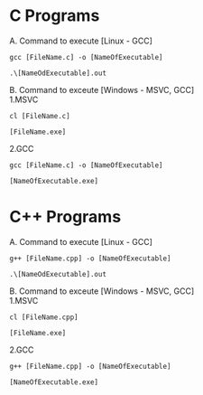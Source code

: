 # C Programs
A. Command to execute [Linux - GCC]  
```
gcc [FileName.c] -o [NameOfExecutable]
```
```
.\[NameOdExecutable].out
```

B. Command to exceute [Windows - MSVC, GCC]  
1.MSVC
  ```
  cl [FileName.c]
  ```
  ```
  [FileName.exe]
  ```
2.GCC
  ```
  gcc [FileName.c] -o [NameOfExecutable]
  ```
  ```
  [NameOfExecutable.exe]
  ```
 
# C++ Programs
A. Command to execute [Linux - GCC]  
```
g++ [FileName.cpp] -o [NameOfExecutable]
```
```
.\[NameOdExecutable].out
```

B. Command to exceute [Windows - MSVC, GCC]  
1.MSVC
  ```
  cl [FileName.cpp]
  ```
  ```
  [FileName.exe]
  ```
2.GCC
  ```
  g++ [FileName.cpp] -o [NameOfExecutable]
  ```
  ```
  [NameOfExecutable.exe]
  ```
